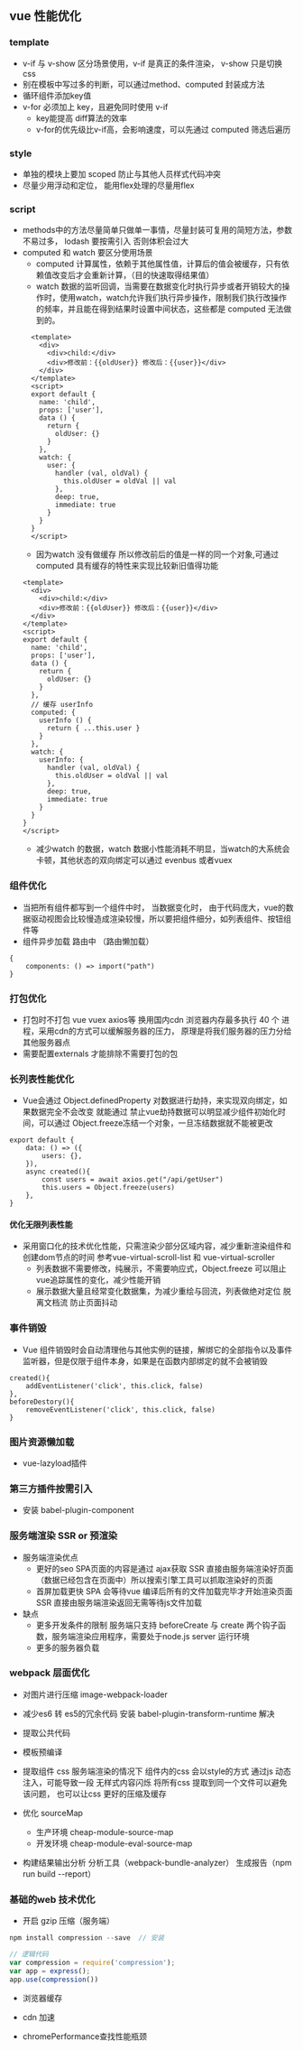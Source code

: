 ## vue 性能优化
### template
- v-if 与 v-show 区分场景使用，v-if 是真正的条件渲染， v-show 只是切换 css
- 别在模板中写过多的判断，可以通过method、computed 封装成方法
- 循环组件添加key值
- v-for 必须加上 key，且避免同时使用 v-if
    - key能提高 diff算法的效率
    - v-for的优先级比v-if高，会影响速度，可以先通过 computed 筛选后遍历

### style
- 单独的模块上要加 scoped 防止与其他人员样式代码冲突
- 尽量少用浮动和定位， 能用flex处理的尽量用flex

### script
- methods中的方法尽量简单只做单一事情，尽量封装可复用的简短方法，参数不易过多， lodash 要按需引入 否则体积会过大
- computed 和 watch 要区分使用场景
    - computed 计算属性，依赖于其他属性值，计算后的值会被缓存，只有依赖值改变后才会重新计算，（目的快速取得结果值）
    - watch 数据的监听回调，当需要在数据变化时执行异步或者开销较大的操作时，使用watch，watch允许我们执行异步操作，限制我们执行改操作的频率，并且能在得到结果时设置中间状态，这些都是 computed 无法做到的。
    ```vue
      <template>
        <div>
          <div>child:</div>
          <div>修改前：{{oldUser}} 修改后：{{user}}</div>
        </div>
      </template>
      <script>
      export default {
        name: 'child',
        props: ['user'],
        data () {
          return {
            oldUser: {}
          }
        },
        watch: {
          user: {
            handler (val, oldVal) {
              this.oldUser = oldVal || val
            },
            deep: true,
            immediate: true
          }
        }
      }
      </script>
    ```
    - 因为watch 没有做缓存 所以修改前后的值是一样的同一个对象,可通过computed 具有缓存的特性来实现比较新旧值得功能
    ```vue
    <template>
      <div>
        <div>child:</div>
        <div>修改前：{{oldUser}} 修改后：{{user}}</div>
      </div>
    </template>
    <script>
    export default {
      name: 'child',
      props: ['user'],
      data () {
        return {
          oldUser: {}
        }
      },
      // 缓存 userInfo   
      computed: {
        userInfo () {
          return { ...this.user }
        }
      },
      watch: {
        userInfo: {
          handler (val, oldVal) {
            this.oldUser = oldVal || val
          },
          deep: true,
          immediate: true
        }
      }
    }
    </script>
    ```
    - 减少watch 的数据，watch 数据小性能消耗不明显，当watch的大系统会卡顿，其他状态的双向绑定可以通过 evenbus 或者vuex
    
### 组件优化
- 当把所有组件都写到一个组件中时， 当数据变化时， 由于代码庞大，vue的数据驱动视图会比较慢造成渲染较慢，所以要把组件细分，如列表组件、按钮组件等
- 组件异步加载 路由中 （路由懒加载）
```vuejs
{
    components: () => import("path")
}
```

### 打包优化
- 打包时不打包 vue vuex axios等 换用国内cdn 浏览器内存最多执行 40 个 进程，采用cdn的方式可以缓解服务器的压力， 原理是将我们服务器的压力分给其他服务器点
- 需要配置externals 才能排除不需要打包的包

### 长列表性能优化
- Vue会通过 Object.definedProperty 对数据进行劫持，来实现双向绑定，如果数据完全不会改变 就能通过 禁止vue劫持数据可以明显减少组件初始化时间，可以通过 Object.freeze冻结一个对象，一旦冻结数据就不能被更改
```vuejs
export default {
    data: () => ({
        users: {},
    }),
    async created(){
        const users = await axios.get("/api/getUser")
        this.users = Object.freeze(users)
    },
}
```
#### 优化无限列表性能
- 采用窗口化的技术优化性能，只需渲染少部分区域内容，减少重新渲染组件和创建dom节点的时间 参考vue-virtual-scroll-list 和 vue-virtual-scroller 
    - 列表数据不需要修改，纯展示，不需要响应式，Object.freeze 可以阻止vue追踪属性的变化，减少性能开销
    - 展示数据大量且经常变化数据集，为减少重绘与回流，列表做绝对定位 脱离文档流 防止页面抖动

### 事件销毁
- Vue 组件销毁时会自动清理他与其他实例的链接，解绑它的全部指令以及事件监听器，但是仅限于组件本身，如果是在函数内部绑定的就不会被销毁
```vuejs
created(){
    addEventListener('click', this.click, false)
},
beforeDestory(){
    removeEventListener('click', this.click, false)
}
```

### 图片资源懒加载
- vue-lazyload插件


### 第三方插件按需引入
- 安装 babel-plugin-component 


### 服务端渲染 SSR or 预渲染
- 服务端渲染优点
    - 更好的seo SPA页面的内容是通过 ajax获取 SSR 直接由服务端渲染好页面（数据已经包含在页面中）所以搜索引擎工具可以抓取渲染好的页面
    - 首屏加载更快 SPA 会等待vue 编译后所有的文件加载完毕才开始渲染页面 SSR 直接由服务端渲染返回无需等待js文件加载
- 缺点
    - 更多开发条件的限制 服务端只支持 beforeCreate 与 create 两个钩子函数，服务端渲染应用程序，需要处于node.js server 运行环境
    - 更多的服务器负载
    
### webpack 层面优化
- 对图片进行压缩  image-webpack-loader
- 减少es6 转 es5的冗余代码  安装 babel-plugin-transform-runtime 解决
- 提取公共代码 
- 模板预编译 
- 提取组件 css 服务端渲染的情况下 组件内的css 会以style的方式 通过js 动态注入，可能导致一段 无样式内容闪烁 将所有css 提取到同一个文件可以避免该问题， 也可以让css 更好的压缩及缓存
- 优化 sourceMap 
    - 生产环境  cheap-module-source-map
    - 开发环境  cheap-module-eval-source-map
    
- 构建结果输出分析 分析工具（webpack-bundle-analyzer）  生成报告（npm run build --report）

### 基础的web 技术优化
- 开启 gzip 压缩（服务端）

```js
npm install compression --save  // 安装

// 逻辑代码
var compression = require('compression');
var app = express();
app.use(compression())
```

- 浏览器缓存

- cdn 加速

- chromePerformance查找性能瓶颈
  